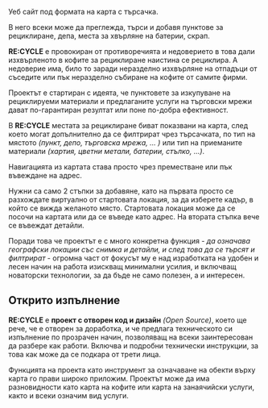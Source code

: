 Уеб сайт под формата на карта с търсачка.

В него всеки може да преглежда, търси и добавя пунктове за рециклиране, депа, места за хвърляне на батерии, скрап.

__RE:CYCLE__ е провокиран от противоречията и недоверието в това дали изхвърленото в кофите за рециклиране наистина се рециклира. А недоверие има, било то заради неразделно изхвърляне на отпадъци от съседите или пък неразделно събиране на кофите от самите фирми.

Проектът е стартиран с идеята, че пунктовете за изкупуване на рециклируеми материали и предлаганите услуги на търговски мрежи дават по-гарантиран резултат или поне по-добра ефективност.

В __RE:CYCLE__ местата за рециклиране биват показвани на карта, след което могат допълнително да се филтрират чрез търсачката, по тип на мястото _(пункт, депо, търговска мрежа, ... )_ или тип на приеманите материали _(хартия, цветни метали, батерии, стълко, ...)_.

Навигацията из картата става просто чрез преместване или пък въвеждане на адрес. 

Нужни са само 2 стъпки за добавяне, като на първата просто се разхождате виртуално от стартовата локация, за да изберете кадър, в който се вижда желаното място. Стартовата локация може да се посочи на картата или да се въведе като адрес. На втората стъпка вече се въвеждат детайли.

Поради това че проектът е с много конкретна функция - _да означава географски локации със снимка и детайли, и след това да се търсят и филтрират_ - огромна част от фокусът му е над изработката на удобен и лесен начин на работа изискващ минимални усилия, и включващ новаторски технологии, за да бъде не само полезен, а и интересен.


## Открито изпълнение

__RE:CYCLE__ е __проект с отворен код и дизайн__ _(Open Source)_, което ще рече, че е отворен за доработка, и че предлага техническото си изпълнение по прозрачен начин, позволяващ на всеки заинтересован да разбере как работи. Включва и подробни технически инструкции, за това как може да се подкара от трети лица.

Функцията на проекта като инструмент за означаване на обекти върху карта го прави широко приложим. Проектът може да има разновидности като карта на  кофите или карта на занаячийски услуги, както и всеки означим вид услуги.